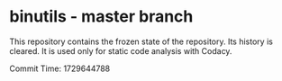 # binutils - master branch

This repository contains the frozen state of the repository.
Its history is cleared. It is used only for static code
analysis with Codacy.

Commit Time: 1729644788